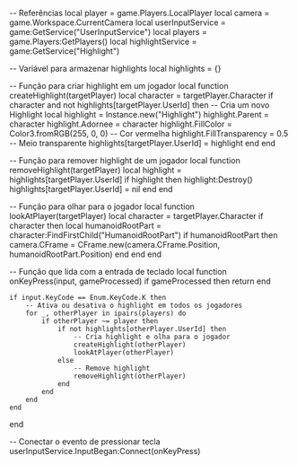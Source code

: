 -- Referências
local player = game.Players.LocalPlayer
local camera = game.Workspace.CurrentCamera
local userInputService = game:GetService("UserInputService")
local players = game.Players:GetPlayers()
local highlightService = game:GetService("Highlight")

-- Variável para armazenar highlights
local highlights = {}

-- Função para criar highlight em um jogador
local function createHighlight(targetPlayer)
    local character = targetPlayer.Character
    if character and not highlights[targetPlayer.UserId] then
        -- Cria um novo Highlight
        local highlight = Instance.new("Highlight")
        highlight.Parent = character
        highlight.Adornee = character
        highlight.FillColor = Color3.fromRGB(255, 0, 0) -- Cor vermelha
        highlight.FillTransparency = 0.5 -- Meio transparente
        highlights[targetPlayer.UserId] = highlight
    end
end

-- Função para remover highlight de um jogador
local function removeHighlight(targetPlayer)
    local highlight = highlights[targetPlayer.UserId]
    if highlight then
        highlight:Destroy()
        highlights[targetPlayer.UserId] = nil
    end
end

-- Função para olhar para o jogador
local function lookAtPlayer(targetPlayer)
    local character = targetPlayer.Character
    if character then
        local humanoidRootPart = character:FindFirstChild("HumanoidRootPart")
        if humanoidRootPart then
            camera.CFrame = CFrame.new(camera.CFrame.Position, humanoidRootPart.Position)
        end
    end
end

-- Função que lida com a entrada de teclado
local function onKeyPress(input, gameProcessed)
    if gameProcessed then return end
    
    if input.KeyCode == Enum.KeyCode.K then
        -- Ativa ou desativa o highlight em todos os jogadores
        for _, otherPlayer in ipairs(players) do
            if otherPlayer ~= player then
                if not highlights[otherPlayer.UserId] then
                    -- Cria highlight e olha para o jogador
                    createHighlight(otherPlayer)
                    lookAtPlayer(otherPlayer)
                else
                    -- Remove highlight
                    removeHighlight(otherPlayer)
                end
            end
        end
    end
end

-- Conectar o evento de pressionar tecla
userInputService.InputBegan:Connect(onKeyPress)

